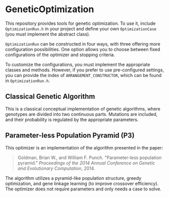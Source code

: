 # GeneticOptimization
This repository provides tools for genetic optimization. To use it, include `OptimizationRun.h` in your project and define your own `OptimizationCase` (you must implement the abstract class).

`OptimizationRun` can be constructed in four ways, with three offering more configuration possibilities. One option allows you to choose between fixed configurations of the optimizer and stopping criteria.

To customize the configurations, you must implement the appropriate classes and methods. However, if you prefer to use pre-configured settings, you can provide the index of `ARRANGEMENT_CONSTRUCTOR`, which can be found in `OptimizationRun.h`.

## Classical Genetic Algorithm
This is a classical conceptual implementation of genetic algorithms, where genotypes are divided into two continuous parts. Mutations are included, and their probability is regulated by the appropriate parameters.

## Parameter-less Population Pyramid (P3)
This optimizer is an implementation of the algorithm presented in the paper:

> Goldman, Brian W., and William F. Punch. "Parameter-less population pyramid." *Proceedings of the 2014 Annual Conference on Genetic and Evolutionary Computation*, 2014.

The algorithm utilizes a pyramid-like population structure, greedy optimization, and gene linkage learning (to improve crossover efficiency). The optimizer does not require parameters and only needs a case to solve.